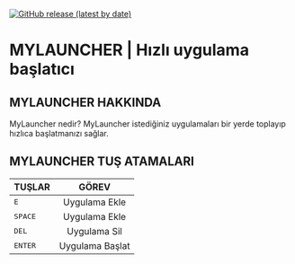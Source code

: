 
[![GitHub release (latest by date)](https://img.shields.io/github/v/release/Wox-launcher/wox?include_prereleases)](https://github.com/Wox-launcher/Wox/releases)

# MYLAUNCHER | Hızlı uygulama başlatıcı

## MYLAUNCHER HAKKINDA
MyLauncher nedir? MyLauncher istediğiniz uygulamaları bir yerde toplayıp hızlıca başlatmanızı sağlar.

## MYLAUNCHER TUŞ ATAMALARI

| TUŞLAR        | GÖREV         |
| ------------- |:-------------:|
| <kbd>E</kbd>     | Uygulama Ekle |
| <kbd>SPACE</kbd> | Uygulama Ekle |
| <kbd>DEL</kbd>   | Uygulama Sil |
| <kbd>ENTER</kbd> | Uygulama Başlat |
